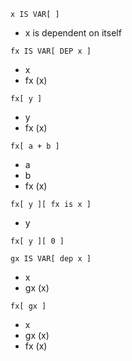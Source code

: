`x IS VAR[ ]`
- x is dependent on itself

`fx IS VAR[ DEP x ]`
- x
- fx (x)

`fx[ y ]`
- y
- fx (x)

`fx[ a + b ]`
- a
- b
- fx (x)

`fx[ y ][ fx is x ]`
- y

`fx[ y ][ 0 ]`

`gx IS VAR[ dep x ]`
- x
- gx (x)

`fx[ gx ]`
- x
- gx (x)
- fx (x)
